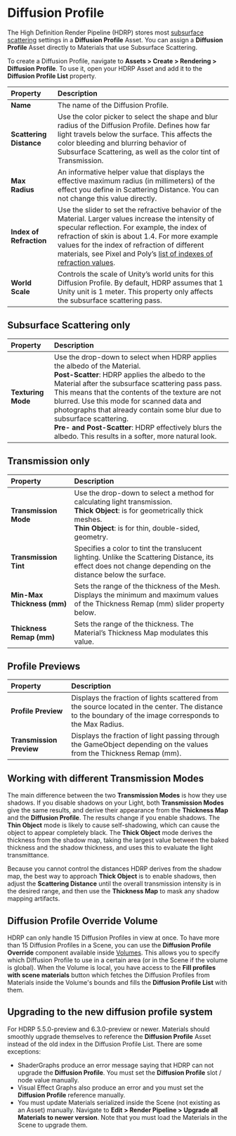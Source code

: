 # Diffusion Profile

The High Definition Render Pipeline (HDRP) stores most [subsurface scattering](Subsurface-Scattering.html) settings in a __Diffusion Profile__ Asset. You can assign a __Diffusion Profile__ Asset directly to Materials that use Subsurface Scattering.

To create a Diffusion Profile, navigate to __Assets > Create > Rendering > Diffusion Profile__. To use it, open your HDRP Asset and add it to the __Diffusion Profile List__ property.

| Property| Description |
|:---|:---|
| **Name** | The name of the Diffusion Profile. |
| **Scattering Distance** | Use the color picker to select the shape and blur radius of the Diffusion Profile. Defines how far light travels below the surface. This affects the color bleeding and blurring behavior of Subsurface Scattering, as well as the color tint of Transmission. |
| **Max Radius** | An informative helper value that displays the effective maximum radius (in millimeters) of the effect you define in Scattering Distance. You can not change this value directly. |
| **Index of Refraction** | Use the slider to set the refractive behavior of the Material. Larger values increase the intensity of specular reflection. For example, the index of refraction of skin is about 1.4. For more example values for the index of refraction of different materials, see Pixel and Poly’s [list of indexes of refraction values](https://pixelandpoly.com/ior.html). |
| **World Scale** | Controls the scale of Unity’s world units for this Diffusion Profile. By default, HDRP assumes that 1 Unity unit is 1 meter. This property only affects the subsurface scattering pass. |



## Subsurface Scattering only

| Property| Description |
|:---|:---|
| **Texturing Mode** | Use the drop-down to select when HDRP applies the albedo of the Material.<br />**Post-Scatter**: HDRP applies the albedo to the Material after the subsurface scattering pass pass. This means that the contents of the texture are not blurred. Use this mode for scanned data and photographs that already contain some blur due to subsurface scattering. <br />**Pre- and Post-Scatter**: HDRP effectively blurs the albedo. This results in a softer, more natural look. |



## Transmission only

| Property| Description |
|:---|:---|
| **Transmission Mode** | Use the drop-down to select a method for calculating light transmission. <br />**Thick Object**: is for geometrically thick meshes.<br />**Thin Object**: is for thin, double-sided, geometry. |
| **Transmission Tint** | Specifies a color to tint the translucent lighting. Unlike the Scattering Distance, its effect does not change depending on the distance below the surface. |
| **Min-Max Thickness (mm)** | Sets the range of the thickness of the Mesh. Displays the minimum and maximum values of the Thickness Remap (mm) slider property below. |
| **Thickness Remap (mm)** | Sets the range of the thickness. The Material’s Thickness Map modulates this value. |



## Profile Previews

| Property| Description |
|:---|:---|
| **Profile Preview** | Displays the fraction of lights scattered from the source located in the center. The distance to the boundary of the image corresponds to the Max Radius. |
| **Transmission Preview** | Displays the fraction of light passing through the GameObject depending on the values from the Thickness Remap (mm).  |



## Working with different Transmission Modes

The main difference between the two __Transmission Modes__ is how they use shadows.
If you disable shadows on your Light, both __Transmission Modes__ give the same results, and derive their appearance from the __Thickness Map__ and the __Diffusion Profile__.
The results change if you enable shadows. The __Thin Object__ mode is likely to cause self-shadowing, which can cause the object to appear completely black. The __Thick Object__ mode derives the thickness from the shadow map, taking the largest value between the baked thickness and the shadow thickness, and uses this to evaluate the light transmittance.

Because you cannot control the distances HDRP derives from the shadow map, the best way to approach __Thick Object__ is to enable shadows, then adjust the __Scattering Distance__ until the overall transmission intensity is in the desired range, and then use the __Thickness Map__ to mask any shadow mapping artifacts.



## Diffusion Profile Override Volume

HDRP can only handle 15 Diffusion Profiles in view at once. To have more than 15 Diffusion Profiles in a Scene, you can use the __Diffusion Profile Override__ component available inside [Volumes](Volumes.html). This allows you to specify which Diffusion Profile to use in a certain area (or in the Scene if the volume is global). 
When the Volume is local, you have access to the __Fill profiles with scene materials__ button which fetches the Diffusion Profiles from Materials inside the Volume's bounds and fills the __Diffusion Profile List__ with them.



## Upgrading to the new diffusion profile system

For HDRP 5.5.0-preview and 6.3.0-preview or newer. 
Materials should smoothly upgrade themselves to reference the __Diffusion Profile__ Asset instead of the old index in the Diffusion Profile List. There are some exceptions:

- ShaderGraphs produce an error message saying that HDRP can not upgrade the __Diffusion Profile__. You must set the __Diffusion Profile__ slot / node value manually.
- Visual Effect Graphs also produce an error and you must set the __Diffusion Profile__ reference manually.
- You must update Materials serialized inside the Scene (not existing as an Asset) manually. Navigate to __Edit > Render Pipeline > Upgrade all Materials to newer version__. Note that you must load the Materials in the Scene to upgrade them.
